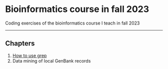 # Bioinformatics course in fall 2023
Coding exercises of the bioinformatics course I teach in fall 2023

---

## Chapters
1. [How to use grep](https://github.com/michaelgruenstaeudl/Bioinformatics_course__Fall2023/blob/main/doc/how_to_use_grep.md)
2. Data mining of local GenBank records
